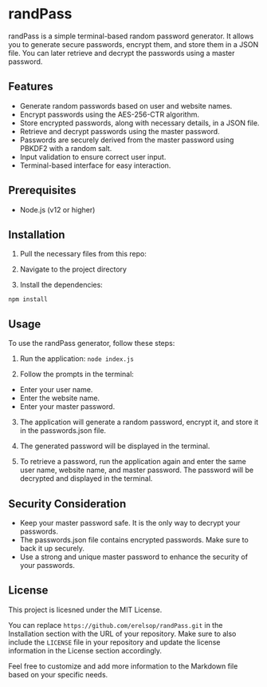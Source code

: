 # randPass

randPass is a simple terminal-based random password
generator. It allows you to generate secure passwords,
encrypt them, and store them in a JSON file. You can later
retrieve and decrypt the passwords using a master password.

## Features

- Generate random passwords based on user and website names.
- Encrypt passwords using the AES-256-CTR algorithm.
- Store encrypted passwords, along with necessary details,
  in a JSON file.
- Retrieve and decrypt passwords using the master password.
- Passwords are securely derived from the master password
  using PBKDF2 with a random salt.
- Input validation to ensure correct user input.
- Terminal-based interface for easy interaction.

## Prerequisites

- Node.js (v12 or higher)

## Installation

1. Pull the necessary files from this repo:

2. Navigate to the project directory

3. Install the dependencies:

`npm install`

## Usage

To use the randPass generator, follow these steps:

1. Run the application: `node index.js`

2. Follow the prompts in the terminal:

- Enter your user name.
- Enter the website name.
- Enter your master password.

3. The application will generate a random password, encrypt
   it, and store it in the passwords.json file.

4. The generated password will be displayed in the terminal.

5. To retrieve a password, run the application again and
   enter the same user name, website name, and master
   password. The password will be decrypted and displayed in
   the terminal.

## Security Consideration

- Keep your master password safe. It is the only way to
  decrypt your passwords.
- The passwords.json file contains encrypted passwords. Make
  sure to back it up securely.
- Use a strong and unique master password to enhance the
  security of your passwords.

## License

This project is licesned under the MIT License.

You can replace `https://github.com/erelsop/randPass.git` in the Installation
section with the URL of your repository. Make sure to also
include the `LICENSE` file in your repository and update the
license information in the License section accordingly.

Feel free to customize and add more information to the
Markdown file based on your specific needs.
